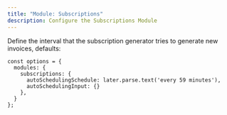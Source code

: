 ```yaml
---
title: "Module: Subscriptions"
description: Configure the Subscriptions Module
---
```


Define the interval that the subscription generator tries to generate new invoices, defaults:

```
const options = {
  modules: {
    subscriptions: {
      autoSchedulingSchedule: later.parse.text('every 59 minutes'),
      autoSchedulingInput: {}
    },
  }
};
```
